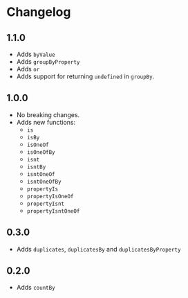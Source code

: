 # Changelog

## 1.1.0

- Adds `byValue`
- Adds `groupByProperty`
- Adds `or`
- Adds support for returning `undefined` in `groupBy`.

## 1.0.0

- No breaking changes.
- Adds new functions:
  - `is`
  - `isBy`
  - `isOneOf`
  - `isOneOfBy`
  - `isnt`
  - `isntBy`
  - `isntOneOf`
  - `isntOneOfBy`
  - `propertyIs`
  - `propertyIsOneOf`
  - `propertyIsnt`
  - `propertyIsntOneOf`

## 0.3.0

- Adds `duplicates`, `duplicatesBy` and `duplicatesByProperty`

## 0.2.0

- Adds `countBy`

